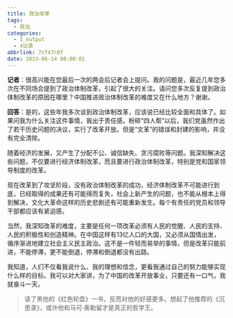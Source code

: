 ```yaml
---
title: 政治改革
tags:
  - 政治
categories:
  - 1_output
  - 4记录
abbrlink: 7cf47c8f
date: 2023-06-14 00:00:01
---
```


**记者**：很高兴能在您最后一次的两会后记者会上提问。我的问题是，最近几年您多次在不同场合提到了政治体制改革，引起了很大的关注。请问您多次反复提到政治体制改革的原因在哪里？中国推进政治体制改革的难度又在什么地方？谢谢。

**回答**：是的，这些年我多次谈到政治体制改革，应该说已经比较全面和具体了。如果问我为什么关注这件事情，我出于责任感。粉碎“四人帮”以后，我们党虽然作出了若干历史问题的决议，实行了改革开放。但是“文革”的错误和封建的影响，并没有完全清除。

随着经济的发展，又产生了分配不公、诚信缺失、贪污腐败等问题。我深知解决这些问题，不仅要进行经济体制改革，而且要进行政治体制改革，特别是党和国家领导制度的改革。

现在改革到了攻坚阶段，没有政治体制改革的成功，经济体制改革不可能进行到底，已经取得的成果还有可能得而复失，社会上新产生的问题，也不能从根本上得到解决，文化大革命这样的历史悲剧还有可能重新发生。每个有责任的党员和领导干部都应该有紧迫感。

当然，我深知改革的难度，主要是任何一项改革必须有人民的觉醒、人民的支持、人民的积极性和创造精神。在中国这样有13亿人口的大国，又必须从国情出发，循序渐进地建立社会主义民主政治。这不是一件轻而易举的事情，但是改革只能前进，不能停滞，更不能倒退，停滞和倒退都没有出路。

我知道，人们不仅看我说什么、我的理想和信念，更看我通过自己的努力能够实现什么样的目标。我可以对大家讲，为了中国的改革开放事业，只要还有一口气，我就奋斗一天。




> 读了黑他的《红色轮盘》一书，反而对他的好感更多。想起了他推荐的《沉思录》，或许他和马可·奥勒留才是真正的哲学王。
